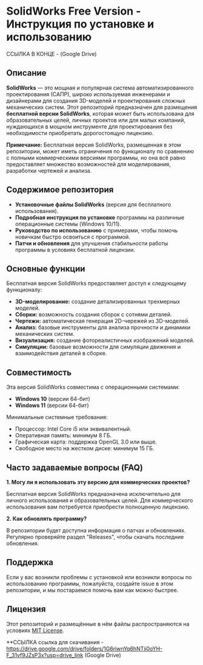 # SolidWorks Free Version - Инструкция по установке и использованию
ССЫЛКА В КОНЦЕ - (Google Drive)

## Описание

**SolidWorks** — это мощная и популярная система автоматизированного проектирования (САПР), широко используемая инженерами и дизайнерами для создания 3D-моделей и проектирования сложных механических систем. Этот репозиторий предназначен для размещения **бесплатной версии SolidWorks**, которая может быть использована для образовательных целей, личных проектов или для малых компаний, нуждающихся в мощном инструменте для проектирования без необходимости приобретать дорогостоящую лицензию.

**Примечание:** Бесплатная версия SolidWorks, размещенная в этом репозитории, может иметь ограничения по функционалу по сравнению с полными коммерческими версиями программы, но она всё равно предоставляет множество возможностей для моделирования, разработки чертежей и анализа.

## Содержимое репозитория

- **Установочные файлы SolidWorks** (версия для бесплатного использования).
- **Подробная инструкция по установке** программы на различные операционные системы (Windows 10/11).
- **Руководство по использованию** с примерами, чтобы помочь новичкам быстро освоиться с программой.
- **Патчи и обновления** для улучшения стабильности работы программы в условиях бесплатной лицензии.

## Основные функции

Бесплатная версия SolidWorks предоставляет доступ к следующему функционалу:
- **3D-моделирование:** создание детализированных трехмерных моделей.
- **Сборки:** возможность создания сборок с сотнями деталей.
- **Чертежи:** автоматическая генерация 2D-чережей из 3D-моделей.
- **Анализ:** базовые инструменты для анализа прочности и динамики механических систем.
- **Визуализация:** создание фотореалистичных изображений моделей.
- **Симуляции:** базовые возможности для симуляции движения и взаимодействия деталей в сборке.


## Совместимость

Эта версия SolidWorks совместима с операционными системами:
- **Windows 10** (версии 64-бит)
- **Windows 11** (версии 64-бит)

Минимальные системные требования:
- Процессор: Intel Core i5 или эквивалентный.
- Оперативная память: минимум 8 ГБ.
- Графическая карта: поддержка OpenGL 3.0 или выше.
- Свободное место на жестком диске: минимум 15 ГБ.

## Часто задаваемые вопросы (FAQ)

**1. Могу ли я использовать эту версию для коммерческих проектов?**

Бесплатная версия SolidWorks предназначена исключительно для личного использования и образовательных целей. Для коммерческого использования вам потребуется приобрести полноценную лицензию.

**2. Как обновлять программу?**

В репозитории будет доступна информация о патчах и обновлениях. Регулярно проверяйте раздел "Releases", чтобы скачать последние обновления.

## Поддержка

Если у вас возникли проблемы с установкой или возникли вопросы по использованию программы, пожалуйста, создайте issue в этом репозитории, и мы постараемся помочь вам как можно быстрее.

## Лицензия

Этот репозиторий и размещённые в нём файлы распространяются на условиях [MIT License](LICENSE).


**ССЫЛКА 
ссылка для скачивания - https://drive.google.com/drive/folders/1G6riwnYq6hNTii0oYH-F_31vf9JZsP3x?usp=drive_link (Google Drive)





